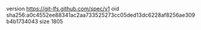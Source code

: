 version https://git-lfs.github.com/spec/v1
oid sha256:a0c4552ee88341ac2aa733525273cc05ded13dc6228af8256ae309b4b1734043
size 1805
